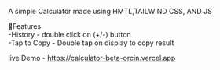 A simple Calculator made using HMTL,TAILWIND CSS, AND JS

💎Features<br>
-History - double click on (+/-) button <br>
-Tap to Copy - Double tap on display to copy result

live Demo - https://calculator-beta-orcin.vercel.app
